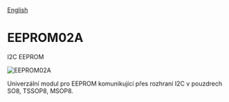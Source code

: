 
[English](./README.md)
<!--- module --->
# EEPROM02A
<!--- Emodule --->

<!--- subtitle --->I2C EEPROM<!--- Esubtitle --->

![EEPROM02A](/doc/img/EEPROM02A_top_big.jpg)

<!--- description --->Univerzální modul pro EEPROM komunikující přes rozhraní I2C v pouzdrech SO8, TSSOP8, MSOP8.<!--- Edescription --->
            